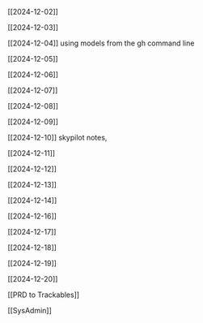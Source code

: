 [[2024-12-02]]

[[2024-12-03]]

[[2024-12-04]] using models from the gh command line

[[2024-12-05]]

[[2024-12-06]]

[[2024-12-07]]

[[2024-12-08]]

[[2024-12-09]]

[[2024-12-10]] skypilot notes, 

[[2024-12-11]]

[[2024-12-12]]

[[2024-12-13]]

[[2024-12-14]]

[[2024-12-16]]

[[2024-12-17]]

[[2024-12-18]]

[[2024-12-19]]

[[2024-12-20]]


[[PRD to Trackables]]

[[SysAdmin]]
